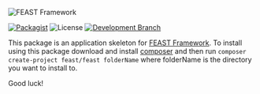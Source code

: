 ![FEAST Framework](https://github.com/FeastFramework/framework/blob/master/logos/feast-transparent-small.png?raw=true)

[![Packagist](https://img.shields.io/packagist/v/feast/feast)](https://packagist.org/packages/feast/feast)
![License](https://img.shields.io/packagist/l/feast/feast.svg)
[![Development Branch](https://img.shields.io/badge/docs-quickstart-green.svg)](https://docs.feast-framework.com)

This package is an application skeleton for [FEAST Framework](https://github.com/FeastFramework/framework). To install
using this package download and install [composer](https://getcomposer.org/) and then
run `composer create-project feast/feast folderName` where folderName is the directory you want to install to.

Good luck!